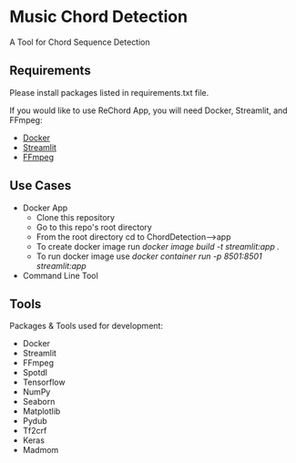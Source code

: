 # Music Chord Detection
A Tool for Chord Sequence Detection

## Requirements
Please install packages listed in requirements.txt file.


If you would like to use ReChord App, you will need Docker, Streamlit, and FFmpeg:
* [Docker](https://docs.docker.com/get-docker/)
* [Streamlit](https://docs.streamlit.io/en/stable/installation.html)
* [FFmpeg](https://ffmpeg.org/download.html)


## Use Cases
* Docker App
  * Clone this repository
  * Go to this repo's root directory
  * From the root directory cd to ChordDetection-->app
  * To create docker image run *docker image build -t streamlit:app .*
  * To run docker image use *docker container run -p 8501:8501 streamlit:app*
* Command Line Tool

## Tools
Packages & Tools used for development: 
* Docker
* Streamlit
* FFmpeg
* Spotdl
* Tensorflow
* NumPy
* Seaborn
* Matplotlib
* Pydub
* Tf2crf
* Keras
* Madmom


